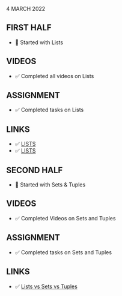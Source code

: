 4 MARCH 2022

## FIRST HALF

- 🚧 Started with Lists

## VIDEOS

- ✅ Completed all videos on Lists

## ASSIGNMENT

- ✅ Completed tasks on Lists

## LINKS

- ✅ [LISTS](https://www.w3schools.com/python/python_lists.asp)
- ✅ [LISTS](https://www.w3schools.com/python/python_lists.asp)

## SECOND HALF

- 🚧 Started with Sets & Tuples

## VIDEOS

- ✅ Completed Videos on Sets and Tuples

## ASSIGNMENT

- ✅ Completed tasks on Sets and Tuples

## LINKS

- ✅ [Lists vs Sets vs Tuples](https://www.geeksforgeeks.org/difference-between-list-vs-set-vs-tuple-in-python/)  
